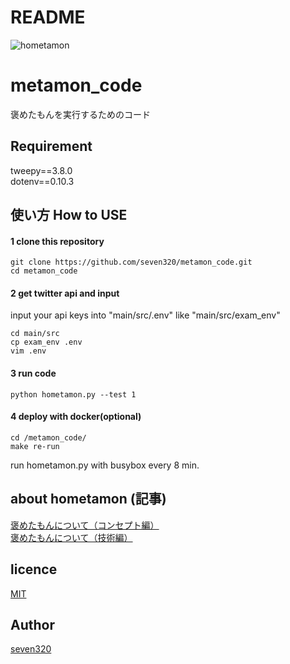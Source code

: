 # README
![hometamon](https://user-images.githubusercontent.com/33506506/74358523-e9594980-4e04-11ea-8130-ee86a32fef74.jpg)

# metamon_code
褒めたもんを実行するためのコード

## Requirement
tweepy==3.8.0  
dotenv==0.10.3

## 使い方 How to USE

#### 1 clone this repository
~~~
git clone https://github.com/seven320/metamon_code.git
cd metamon_code
~~~
#### 2 get twitter api and input 

input your api keys into "main/src/.env" like "main/src/exam_env"

~~~
cd main/src
cp exam_env .env
vim .env
~~~

#### 3 run code
~~~
python hometamon.py --test 1
~~~
#### 4 deploy with docker(optional)
~~~
cd /metamon_code/
make re-run
~~~
run hometamon.py with busybox every 8 min.

## about hometamon (記事)
[褒めたもんについて（コンセプト編）](https://denden-seven.hatenablog.com/entry/2019/01/09/131220)  
[褒めたもんについて（技術編）](https://denden-seven.hatenablog.com/entry/2019/01/09/130437)  

## licence
[MIT](https://github.com/tcnksm/tool/blob/master/LICENCE)

## Author
[seven320](https://github.com/seven320)
